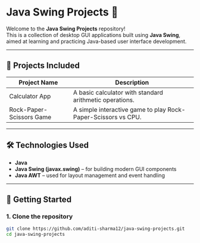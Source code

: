 # Java Swing Projects 🚀

Welcome to the **Java Swing Projects** repository!  
This is a collection of desktop GUI applications built using **Java Swing**, aimed at learning and practicing Java-based user interface development.

---

## 📁 Projects Included

| Project Name            | Description                                                  |
|-------------------------|--------------------------------------------------------------|
| Calculator App          | A basic calculator with standard arithmetic operations.      |
| Rock-Paper-Scissors Game| A simple interactive game to play Rock-Paper-Scissors vs CPU.|

---

## 🛠 Technologies Used

- **Java**
- **Java Swing (javax.swing)** – for building modern GUI components
- **Java AWT** – used for layout management and event handling

---

## 🚀 Getting Started

### 1. Clone the repository
```bash
git clone https://github.com/aditi-sharma12/java-swing-projects.git
cd java-swing-projects

